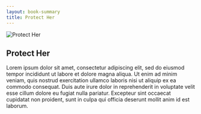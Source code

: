 ```yaml
---
layout: book-summary
title: Protect Her
---
```

<div class="row">
    <div class="col-md-4">
        <img src="{{ "/images/covers/protect-her.png" | relative_url }}" alt="Protect Her" />
    </div>
    <div class="col-md-8">
        <h2>Protect Her</h2>
        <p>Lorem ipsum dolor sit amet, consectetur adipiscing elit, sed do eiusmod tempor incididunt ut labore et dolore magna aliqua. Ut enim ad minim veniam, quis nostrud exercitation ullamco laboris nisi ut aliquip ex ea commodo consequat. Duis aute irure dolor in reprehenderit in voluptate velit esse cillum dolore eu fugiat nulla pariatur. Excepteur sint occaecat cupidatat non proident, sunt in culpa qui officia deserunt mollit anim id est laborum.</p>
    </div>
</div>